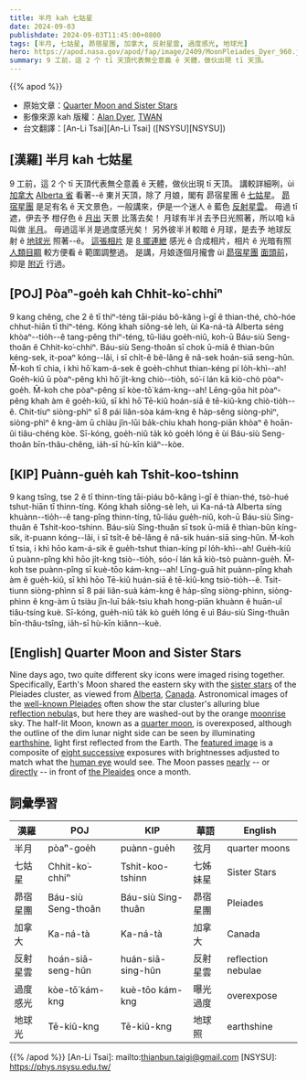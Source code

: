 ```yaml
---
title: 半月 kah 七姑星
date: 2024-09-03
publishdate: 2024-09-03T11:45:00+0800
tags: [半月, 七姑星, 昴宿星團, 加拿大, 反射星雲, 過度感光, 地球光]
hero: https://apod.nasa.gov/apod/fap/image/2409/MoonPleiades_Dyer_960.jpg
summary: 9 工前，這 2 个 tī 天頂代表無仝意義 ê 天體，做伙出現 tī 天頂。
---
```


{{% apod %}}

- 原始文章：[Quarter Moon and Sister Stars](https://apod.nasa.gov/apod/ap240903.html)
- 影像來源 kah 版權：[Alan Dyer](https://www.amazingsky.com/About), [TWAN](https://twanight.org/profile/alan-dyer/)
- 台文翻譯：[An-Li Tsai][An-Li Tsai] ([NSYSU][NSYSU])

## [漢羅] 半月 kah 七姑星
9 工前，這 2 个 tī 天頂代表無仝意義 ê 天體，做伙出現 tī 天頂。
講較詳細咧，ùi [加拿大][Canada] [Alberta 省][Alberta] 看著--ê 東爿天頂，除了 月娘，閣有 昴宿星團 ê [七姑星][sister stars]。
[昴宿星團][well-known Pleiades] 是足有名 ê 天文景色，一般講來，伊是一个迷人 ê 藍色 [反射星雲][reflection nebula]。
毋過 tī 遮，伊去予 柑仔色 ê [月出][moonrise] 天景 比落去矣！
月球有半爿去予日光照著，所以咱 kā 叫做 [半月][quarter moon]。
毋過這半爿是過度感光矣！
另外彼半爿較暗 ê 月球，是去予 地球反射 ê [地球光][earthshine] 照著--ê。
[這張相片][featured image] 是 [8 擺連紲][eight successive] 感光 ê 合成相片，相片 ê 光暗有照 [人類目睭][human eye] 較方便看 ê 範圍調整過。
是講，月娘逐個月攏會 ùi [昴宿星團][the Pleaides] [面頭前][directly]，抑是 [附近][nearly] 行過。

## [POJ] Pòaⁿ-goe̍h kah Chhit-ko͘-chhiⁿ
9 kang chêng, che 2 ê tī thiⁿ-téng tāi-piáu bô-kâng ì-gī ê thian-thé, chò-hóe chhut-hiān tī thiⁿ-téng.
Kóng khah siông-sè leh, ùi Ka-ná-tà Alberta séng khòaⁿ--tio̍h--ê tang-pêng thiⁿ-téng, tû-liáu goe̍h-niû, koh-ū Báu-siù Seng-thoân ê Chhit-ko͘-chhiⁿ.
Báu-siù Seng-thoân sī chok ū-miâ ê thian-bûn kéng-sek, it-poaⁿ kóng--lâi, i sī chi̍t-ê bê-lâng ê nâ-sek hoán-siā seng-hûn.
M̄-koh tī chia, i khì hō͘ kam-á-sek ê goe̍h-chhut thian-kéng pí lo̍h-khì--ah!
Goe̍h-kiû ū pòaⁿ-pêng khì hō͘ ji̍t-kng chiò--tio̍h, só͘-í lán kā kiò-chò pòaⁿ-goe̍h.
M̄-koh che pòaⁿ-pêng sī kòe-tō͘ kám-kng--ah!
Lēng-gōa hit pòaⁿ-pêng khah àm ê goe̍h-kiû, sī khì hō͘ Tē-kiû hoán-siā ê tē-kiû-kng chiò-tio̍h--ê.
Chit-tiuⁿ siòng-phìⁿ sī 8 pái liân-sòa kám-kng ê ha̍p-sêng siòng-phìⁿ, siòng-phìⁿ ê kng-àm ū chiàu jîn-lūi ba̍k-chiu khah hong-piān khòaⁿ ê hoān-ûi tiâu-chéng kòe.
Sī-kóng, goe̍h-niû ta̍k kò goe̍h lóng ē ùi Báu-siù Seng-thoân bīn-thâu-chêng, ia̍h-sī hù-kīn kiâⁿ--kòe.

## [KIP] Puànn-gue̍h kah Tshit-koo-tshinn
9 kang tsîng, tse 2 ê tī thinn-tíng tāi-piáu bô-kâng ì-gī ê thian-thé, tsò-hué tshut-hiān tī thinn-tíng.
Kóng khah siông-sè leh, uì Ka-ná-tà Alberta síng khuànn--tio̍h--ê tang-pîng thinn-tíng, tû-liáu gue̍h-niû, koh-ū Báu-siù Sing-thuân ê Tshit-koo-tshinn.
Báu-siù Sing-thuân sī tsok ū-miâ ê thian-bûn kíng-sik, it-puann kóng--lâi, i sī tsi̍t-ê bê-lâng ê nâ-sik huán-siā sing-hûn.
M̄-koh tī tsia, i khì hōo kam-á-sik ê gue̍h-tshut thian-kíng pí lo̍h-khì--ah!
Gue̍h-kiû ū puànn-pîng khì hōo ji̍t-kng tsiò--tio̍h, sóo-í lán kā kiò-tsò puànn-gue̍h.
M̄-koh tse puànn-pîng sī kuè-tōo kám-kng--ah!
Līng-guā hit puànn-pîng khah àm ê gue̍h-kiû, sī khì hōo Tē-kiû huán-siā ê tē-kiû-kng tsiò-tio̍h--ê.
Tsit-tiunn siòng-phìnn sī 8 pái liân-suà kám-kng ê ha̍p-sîng siòng-phìnn, siòng-phìnn ê kng-àm ū tsiàu jîn-luī ba̍k-tsiu khah hong-piān khuànn ê huān-uî tiâu-tsíng kuè.
Sī-kóng, gue̍h-niû ta̍k kò gue̍h lóng ē uì Báu-siù Sing-thuân bīn-thâu-tsîng, ia̍h-sī hù-kīn kiânn--kuè.

## [English] Quarter Moon and Sister Stars
Nine days ago, two quite different sky icons were imaged rising together.
Specifically, Earth's Moon shared the eastern sky with the [sister stars][sister stars] of the Pleiades cluster, as viewed from [Alberta][Alberta], [Canada][Canada].
Astronomical images of the [well-known Pleiades][well-known Pleiades] often show the star cluster's alluring blue [reflection nebula][reflection nebula]s, but here they are washed-out by the orange [moonrise][moonrise] sky.
The half-lit Moon, known as a [quarter moon][quarter moon], is overexposed, although the outline of the dim lunar night side can be seen by illuminating [earthshine][earthshine], light first reflected from the Earth.
The [featured image][featured image] is a composite of [eight successive][eight successive] exposures with brightnesses adjusted to match what the [human eye][human eye] would see.
The Moon passes [nearly][nearly] -- or [directly][directly] -- in front of [the Pleaides][the Pleaides] once a month.

## 詞彙學習

|漢羅|POJ|KIP|華語|English|
|-|-|-|-|-|
|半月|pòaⁿ-goe̍h|puànn-gue̍h|弦月|quarter moons|
|七姑星|Chhit-ko͘-chhiⁿ|Tshit-koo-tshinn|七姊妹星|Sister Stars|
|昴宿星團|Báu-siù Seng-thoân|Báu-siù Sing-thuân|昴宿星團|Pleiades|
|加拿大|Ka-ná-tà|Ka-ná-tà|加拿大|Canada|
|反射星雲|hoán-siā-seng-hûn|huán-siā-sing-hûn|反射星雲|reflection nebulae|
|過度感光|kòe-tō͘ kám-kng|kuè-tōo kám-kng|曝光過度|overexpose|
|地球光|Tē-kiû-kng|Tē-kiû-kng|地球照|earthshine|

{{% /apod %}}
[An-Li Tsai]: mailto:thianbun.taigi@gmail.com
[NSYSU]: https://phys.nsysu.edu.tw/

[copyright]: https://apod.nasa.gov/apod/fap/lib/about_apod.html#srapply
[License3]: https://creativecommons.org/licenses/by/3.0/
[License2]:https://creativecommons.org/licenses/by-nc-nd/2.0/

[sister stars]:https://en.wikipedia.org/wiki/Pleiades_(Greek_mythology)
[Alberta]:https://youtu.be/COtpTM1MpAA
[Canada]:https://en.wikipedia.org/wiki/Canada
[well-known Pleiades]:https://apod.nasa.gov/apod/ap221205.html
[reflection nebula]:https://www.nasa.gov/image-article/reflection-nebula/
[moonrise]:https://apod.nasa.gov/apod/ap211010.html
[quarter moon]:https://science.nasa.gov/wp-content/uploads/2017/11/moon-phases-fromsse.jpg
[earthshine]:https://apod.nasa.gov/apod/ap211018.html
[featured image]:https://www.facebook.com/photo/?fbid=1185547962683479
[eight successive]:https://thumbs.dreamstime.com/b/cute-cat-kittens-sitting-each-other-order-dark-to-light-color-all-looking-towards-camera-isolated-white-297725989.jpg
[human eye]:https://www.geogebra.org/m/SjGyuKNs
[nearly]:https://apod.nasa.gov/apod/ap180319.html
[directly]:https://apod.nasa.gov/apod/ap100326.html
[the Pleaides]:https://apod.nasa.gov/apod/ap240129.html
